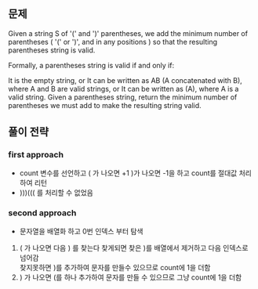 ## 문제
Given a string S of '(' and ')' parentheses, we add the minimum number of parentheses ( '(' or ')', and in any positions ) so that the resulting parentheses string is valid.

Formally, a parentheses string is valid if and only if:

It is the empty string, or
It can be written as AB (A concatenated with B), where A and B are valid strings, or
It can be written as (A), where A is a valid string.
Given a parentheses string, return the minimum number of parentheses we must add to make the resulting string valid.

## 풀이 전략

### first approach
- count 변수를 선언하고 ( 가 나오면 +1 )가 나오면 -1을 하고 count를 절대값 처리하여 리턴
- )))((( 를 처리할 수 없었음

### second approach
- 문자열을 배열화 하고 0번 인덱스 부터 탐색
1. ( 가 나오면 다음 ) 를 찾는다 찾게되면 찾은 )를 배열에서 제거하고 다음 인덱스로 넘어감  
찾지못하면 )를 추가하여 문자를 만들수 있으므로 count에 1을 더함
2. ) 가 나오면 (를 하나 추가하여 문자를 만들 수 있으므로 그냥 count에 1을 더함

